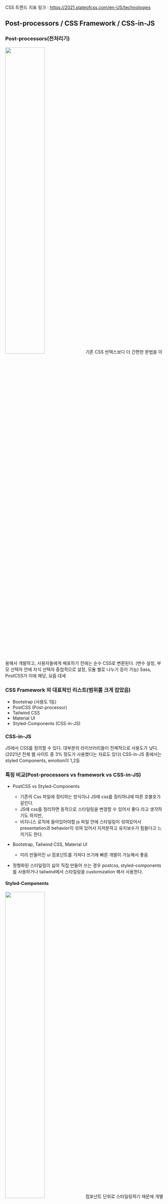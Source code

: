 CSS 트랜드 지표 링크 : https://2021.stateofcss.com/en-US/technologies
## Post-processors / CSS Framework / CSS-in-JS
### Post-processors(전처리기)
<img src='https://miro.medium.com/max/1400/1*bdBOILv1QXL_lTUbW7d-sA.jpeg' width='50%' />
기존 CSS 씬택스보다 더 간편한 문법을 이용해서 개발하고, 사용자들에게 배포하기 전에는 순수 CSS로 변환된다.   
(변수 설정, 부모 선택자 안에 자식 선택자 중첩적으로 설정, 모듈 별로 나누기 등이 가능)   
Sass, PostCSS가 이에 해당, 요즘 대세

### CSS Framework 의 대표적인 리스트(범위를 크게 잡았음)
- Bootstrap (사용도 1등)
- PostCSS (Post-processor)
- Tailwind CSS
- Material UI
- Styled-Components (CSS-in-JS)

### CSS-in-JS
JS에서 CSS를 정의할 수 있다.
대부분의 라이브러리들이 전체적으로 사용도가 낮다. (2021년 전체 웹 사이트 중 3% 정도가 사용했다는 자료도 있다)
CSS-in-JS 중에서는 styled Components, emotion이 1,2등

### 특징 비교(Post-processors vs framework vs CSS-in-JS)
- PostCSS vs Styled-Components
  - 기존의 Css 파일에 정리하는 방식이냐 JS에 css를 정리하냐에 따른 호불호가 갈린다.   
  - JS에 css를 정리하면 동적으로 스타일링을 변경할 수 있어서 좋다 라고 생각하기도 하지만,    
  - 비지니스 로직에 들어있어야할 js 파일 안에 스타일링이 섞여있어서 presentation과 behavior이 섞여 있어서 지저분하고 유지보수가 힘들다고 느끼기도 한다.

- Bootstrap, Tailwind CSS, Material UI
  - 미리 만들어진 ui 컴포넌트를 가져다 쓰기에 빠른 개발이 가능해서 좋음

- 정형화된 스타일링이 싫어 직접 만들어 쓰는 경우 postcss, styled-components 를 사용하거나 tailwind에서 스타일링을 customization 해서 사용한다.


#### Styled-Components
<img src='https://cdn-media-1.freecodecamp.org/images/1*DIFji4ZmJa4_H3EpbG2XAw.png' width='50%' />
컴포넌트 단위로 스타일링하기 때문에 개별 케이스로 분리해 css를 작성한다 <br />    
구체적 사용법 가이드 : https://nykim.work/107

#### Tailwind CSS
<img src='https://images.ctfassets.net/rpmifyuylbfw/1c2mvLaFJJjZVQ4GBu75Uj/26c7447710beb22673a6827d26509442/autocomplete.png' width='50%' />
className에 작성하기에 너무 길어지는 단점, 어느 부분인지 바로 체크 가능한 직관적임은 장점.   
유틸리티 클래스를 지원해주기에 간편하다.

#### Tailwind CSS & Styled-Components
<img src='https://velog.velcdn.com/images%2Fjinsunkimdev%2Fpost%2Fcdd7d961-0b40-4a47-a574-98638e92526a%2Fcarbon2.png' width='50%' />
<img src='https://velog.velcdn.com/images%2Fjinsunkimdev%2Fpost%2Fe2b2e324-c0b5-48a6-87e6-8508e2e27168%2Fcarbon%203.png' width='50%' />
<img src='https://images.velog.io/images/jinsunkimdev/post/49d33865-3d64-48b6-bf5c-a9f4736b5c60/carbon%204.png' width='50%' />
Tailwind 의 유틸리티 클래스와 Styled Components의 CSS-in-JS 의 도움으로 컴포넌트를 꺠끗하게 유지하는 방법도 있다.

